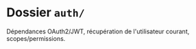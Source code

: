 # Dossier `auth/`


Dépendances OAuth2/JWT, récupération de l'utilisateur courant, scopes/permissions.